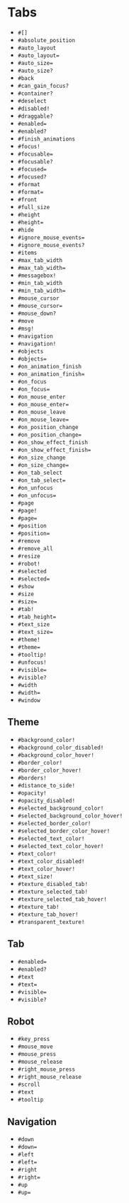 Tabs
===
- `#[]`
- `#absolute_position`
- `#auto_layout`
- `#auto_layout=`
- `#auto_size=`
- `#auto_size?`
- `#back`
- `#can_gain_focus?`
- `#container?`
- `#deselect`
- `#disabled!`
- `#draggable?`
- `#enabled=`
- `#enabled?`
- `#finish_animations`
- `#focus!`
- `#focusable=`
- `#focusable?`
- `#focused=`
- `#focused?`
- `#format`
- `#format=`
- `#front`
- `#full_size`
- `#height`
- `#height=`
- `#hide`
- `#ignore_mouse_events=`
- `#ignore_mouse_events?`
- `#items`
- `#max_tab_width`
- `#max_tab_width=`
- `#messagebox!`
- `#min_tab_width`
- `#min_tab_width=`
- `#mouse_cursor`
- `#mouse_cursor=`
- `#mouse_down?`
- `#move`
- `#msg!`
- `#navigation`
- `#navigation!`
- `#objects`
- `#objects=`
- `#on_animation_finish`
- `#on_animation_finish=`
- `#on_focus`
- `#on_focus=`
- `#on_mouse_enter`
- `#on_mouse_enter=`
- `#on_mouse_leave`
- `#on_mouse_leave=`
- `#on_position_change`
- `#on_position_change=`
- `#on_show_effect_finish`
- `#on_show_effect_finish=`
- `#on_size_change`
- `#on_size_change=`
- `#on_tab_select`
- `#on_tab_select=`
- `#on_unfocus`
- `#on_unfocus=`
- `#page`
- `#page!`
- `#page=`
- `#position`
- `#position=`
- `#remove`
- `#remove_all`
- `#resize`
- `#robot!`
- `#selected`
- `#selected=`
- `#show`
- `#size`
- `#size=`
- `#tab!`
- `#tab_height=`
- `#text_size`
- `#text_size=`
- `#theme!`
- `#theme=`
- `#tooltip!`
- `#unfocus!`
- `#visible=`
- `#visible?`
- `#width`
- `#width=`
- `#window`
## Theme
- `#background_color!`
- `#background_color_disabled!`
- `#background_color_hover!`
- `#border_color!`
- `#border_color_hover!`
- `#borders!`
- `#distance_to_side!`
- `#opacity!`
- `#opacity_disabled!`
- `#selected_background_color!`
- `#selected_background_color_hover!`
- `#selected_border_color!`
- `#selected_border_color_hover!`
- `#selected_text_color!`
- `#selected_text_color_hover!`
- `#text_color!`
- `#text_color_disabled!`
- `#text_color_hover!`
- `#text_size!`
- `#texture_disabled_tab!`
- `#texture_selected_tab!`
- `#texture_selected_tab_hover!`
- `#texture_tab!`
- `#texture_tab_hover!`
- `#transparent_texture!`
## Tab
- `#enabled=`
- `#enabled?`
- `#text`
- `#text=`
- `#visible=`
- `#visible?`
## Robot
- `#key_press`
- `#mouse_move`
- `#mouse_press`
- `#mouse_release`
- `#right_mouse_press`
- `#right_mouse_release`
- `#scroll`
- `#text`
- `#tooltip`
## Navigation
- `#down`
- `#down=`
- `#left`
- `#left=`
- `#right`
- `#right=`
- `#up`
- `#up=`
